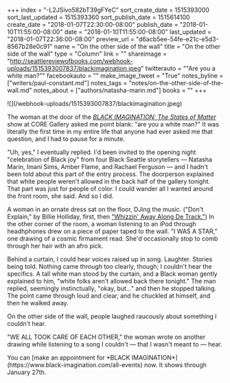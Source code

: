 +++
index = "-L2JSivo582bT39gFYeC"
sort_create_date = 1515393000
sort_last_updated = 1515393360
sort_publish_date = 1515614100
create_date = "2018-01-07T22:30:00-08:00"
publish_date = "2018-01-10T11:55:00-08:00"
date = "2018-01-10T11:55:00-08:00"
last_updated = "2018-01-07T22:36:00-08:00"
preview_url = "d6acb5ee-54fe-e21c-e5d3-8567b28e0c91"
name = "On the other side of the wall"
title = "On the other side of the wall"
type = "Column"
link = ""
shareimage = "http://seattlereviewofbooks.com/webhook-uploads/1515393007837/blackimagination.jpeg"
twitterauto = "\"Are you a white man?\""
facebookauto = ""
make_image_tweet = "True"
notes_byline = ["writers/paul-constant.md"]
notes_tags = "notes/on-the-other-side-of-the-wall.md"
notes_about = ["authors/natasha-marin.md"]
books = ""
+++
<p class="image">![](/webhook-uploads/1515393007837/blackimagination.jpeg)</p>

The woman at the door of the [*BLACK IMAGINATION: The States of Matter*](https://www.black-imagination.com/) show at CORE Gallery asked me point blank: "are you a white man?" It was literally the first time in my entire life that anyone had ever asked me that question, and I had to pause for a minute. 

"Uh, yes," I eventually replied. I'd been invited to the opening night "celebration of Black joy" from four Black Seattle storytellers — Natasha Marin, Imani Sims, Amber Flame, and Rachael Ferguson — and I hadn't been told about this part of the entry process. The doorperson explained that white people weren't allowed in the back half of the gallery tonight. That part was just for people of color. I could wander all I wanted around the front room, she said. And so I did.

A woman in an ornate dress sat on the floor, DJing the music. ("Don't Explain," by Billie Holliday, first, then ["Whizzin' Away Along De Track."](https://www.shazam.com/track/69228166/quintet-whizzin-away-along-de-track)) In the other corner of the room, a woman listening to an iPod through headhphones drew on a piece of paper taped to the wall. "I WAS A STAR," one drawing of a cosmic firmament read. She'd occasionally stop to comb through her hair with an afro pick.

Behind a curtain, I could hear voices raised up in song. Laughter. Stories being told. Nothing came through too clearly, though; I couldn't hear the specifics. A tall white man stood by the curtain, and a Black woman gently explained to him, "white folks aren't allowed back there tonight." The man replied, seemingly instinctually, "okay, but..." and then he stopped talking. The point came through loud and clear, and he chuckled at himself, and then he walked away. 

On the other side of the wall, people laughed raucously about something I couldn't hear. 

"WE ALL TOOK CARE OF EACH OTHER," the woman wrote on another drawing while listening to a song I couldn't — that I wasn't meant to — hear.

<p class="footer">You can [make an appointment for *BLACK IMAGINATION*](https://www.black-imagination.com/all-events) now. It shows through January 27th. 








